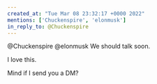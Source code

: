 ```yaml
---
created_at: "Tue Mar 08 23:32:17 +0000 2022"
mentions: ['Chuckenspire', 'elonmusk']
in_reply_to: @Chuckenspire
---
```


@Chuckenspire @elonmusk We should talk soon.

I love this.

Mind if I send you a DM?